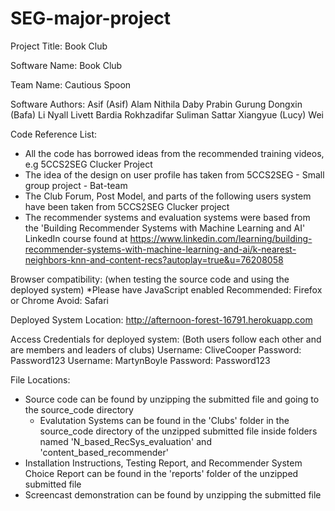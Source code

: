 # SEG-major-project

Project Title:
Book Club

Software Name:
Book Club

Team Name:
Cautious Spoon

Software Authors:
Asif (Asif) Alam
Nithila Daby
Prabin Gurung
Dongxin (Bafa) Li
Nyall Livett
Bardia Rokhzadifar
Suliman Sattar
Xiangyue (Lucy) Wei

Code Reference List:
- All the code has borrowed ideas from the recommended training videos, e.g 5CCS2SEG Clucker Project
- The idea of the design on user profile has taken from 5CCS2SEG - Small group project - Bat-team
- The Club Forum, Post Model, and parts of the following users system have been taken from 5CCS2SEG Clucker project
- The recommender systems and evaluation systems were based from the 'Building Recommender Systems with Machine Learning and AI' LinkedIn course found at https://www.linkedin.com/learning/building-recommender-systems-with-machine-learning-and-ai/k-nearest-neighbors-knn-and-content-recs?autoplay=true&u=76208058

Browser compatibility:
(when testing the source code and using the deployed system)
*Please have JavaScript enabled
Recommended: Firefox or Chrome
Avoid: Safari

Deployed System Location:
http://afternoon-forest-16791.herokuapp.com

Access Credentials for deployed system:
(Both users follow each other and are members and leaders of clubs)
Username: CliveCooper
Password: Password123
Username: MartynBoyle
Password: Password123

File Locations:
- Source code can be found by unzipping the submitted file and going to the source_code directory
  - Evalutation Systems can be found in the 'Clubs' folder in the source_code directory of the unzipped submitted file inside folders named 'N_based_RecSys_evaluation' and 'content_based_recommender'
- Installation Instructions, Testing Report, and Recommender System Choice Report can be found in the 'reports' folder of the unzipped submitted file
- Screencast demonstration can be found by unzipping the submitted file
